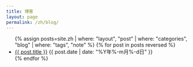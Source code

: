 ```yaml
---
title: 博客
layout: page
permalink: /zh/blog/
---
```


<ul class="post-list">
        {% assign posts=site.zh | where: "layout", "post" | where: "categories", "blog" | where: "tags", "note" %}
        {% for post in posts reversed %}
        <li>
            <a href="{{ post.url | prepend: site.baseurl | prepend: site.url }}">{{ post.title }}</a> <time datetime="{{ post.date | date_to_xmlschema }}">{{ post.date | date: "%Y年%-m月%-d日" }}</time>
        </li>
        {% endfor %}
</ul>